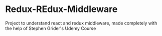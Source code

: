 # Redux-REdux-Middleware

Project to understand react and redux middleware, made completely with the help of Stephen Grider's Udemy Course
